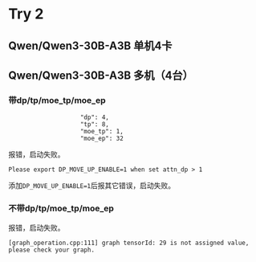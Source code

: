 # Try 2

## Qwen/Qwen3-30B-A3B 单机4卡

## Qwen/Qwen3-30B-A3B 多机（4台）
### 带dp/tp/moe_tp/moe_ep
```
                    "dp": 4,
                    "tp": 8,
                    "moe_tp": 1,
                    "moe_ep": 32

```

报错，启动失败。

```
Please export DP_MOVE_UP_ENABLE=1 when set attn_dp > 1
```
添加`DP_MOVE_UP_ENABLE=1`后报其它错误，启动失败。

### 不带dp/tp/moe_tp/moe_ep

报错，启动失败。
```
[graph_operation.cpp:111] graph tensorId: 29 is not assigned value, please check your graph.
```
